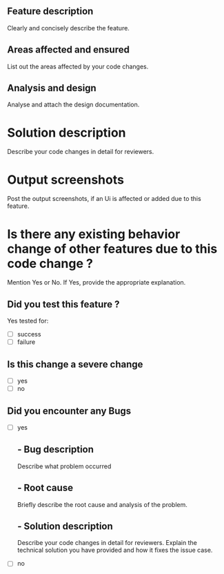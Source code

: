 ## Feature description
Clearly and concisely describe the feature.

## Areas affected and ensured
List out the areas affected by your code changes.

## Analysis and design
Analyse and attach the design documentation.

# Solution description
Describe your code changes in detail for reviewers.

# Output screenshots
Post the output screenshots, if an Ui is affected or added due to this feature.

# Is there any existing behavior change of other features due to this code change ?
Mention Yes or No. If Yes, provide the appropriate explanation.

## Did you test this feature ?
Yes tested for:
- [ ] success
- [ ] failure

## Is this change a severe change
- [ ] yes
- [ ] no

## Did you encounter any Bugs
- [ ] yes
  ## - Bug description
  Describe what problem occurred

  ## - Root cause
  Briefly describe the root cause and analysis of the problem.

  ## - Solution description
  Describe your code changes in detail for reviewers. Explain the technical solution you have provided
  and how it fixes the issue case.
- [ ] no



